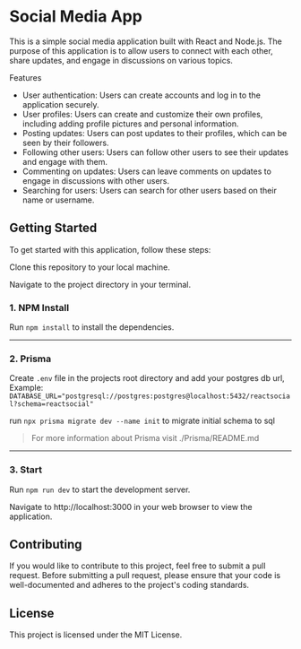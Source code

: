 # Social Media App

This is a simple social media application built with React and Node.js. The purpose of this application is to allow users to connect with each other, share updates, and engage in discussions on various topics.

Features

- User authentication: Users can create accounts and log in to the application securely.
- User profiles: Users can create and customize their own profiles, including adding profile pictures and personal information.
- Posting updates: Users can post updates to their profiles, which can be seen by their followers.
- Following other users: Users can follow other users to see their updates and engage with them.
- Commenting on updates: Users can leave comments on updates to engage in discussions with other users.
- Searching for users: Users can search for other users based on their name or username.

## Getting Started

To get started with this application, follow these steps:

Clone this repository to your local machine.

Navigate to the project directory in your terminal.

### 1. NPM Install

Run `npm install` to install the dependencies.

---

### 2. Prisma

Create `.env` file in the projects root directory and add your postgres db url, Example: `DATABASE_URL="postgresql://postgres:postgres@localhost:5432/reactsocial?schema=reactsocial"`

run `npx prisma migrate dev --name init` to migrate initial schema to sql

> For more information about Prisma visit ./Prisma/README.md

---

### 3. Start

Run `npm run dev` to start the development server.

Navigate to http://localhost:3000 in your web browser to view the application.

## Contributing

If you would like to contribute to this project, feel free to submit a pull request. Before submitting a pull request, please ensure that your code is well-documented and adheres to the project's coding standards.

## License

This project is licensed under the MIT License.
